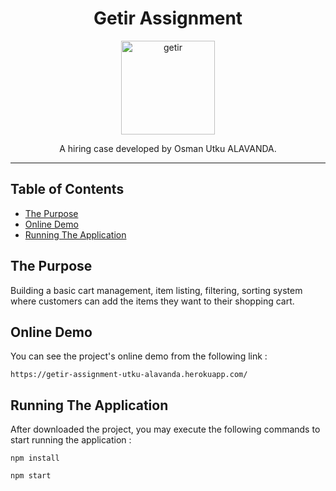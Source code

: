 <div align="center">
<h1>Getir Assignment</h1>

<a href="https://www.getir.com/">
  <img
    height="150"
    width="150"
    alt="getir"
    src="https://cdn.getir.com/marketing/Getir_Logo_1621812382342.png"
  />
</a>

<p>A hiring case developed by Osman Utku ALAVANDA.</p>
</div>

<hr />

## Table of Contents

<!-- START doctoc generated TOC please keep comment here to allow auto update -->
<!-- DON'T EDIT THIS SECTION, INSTEAD RE-RUN doctoc TO UPDATE -->

- [The Purpose](#the-purpose)
- [Online Demo](#online-demo)
- [Running The Application](#running-the-application)

<!-- END doctoc generated TOC please keep comment here to allow auto update -->

## The Purpose

Building a basic cart management, item listing, filtering, sorting system where customers can add the items they want to their shopping cart.

## Online Demo

You can see the project's online demo from the following link :

```
https://getir-assignment-utku-alavanda.herokuapp.com/
```

## Running The Application

After downloaded the project, you may execute the following commands to start running the application :

```
npm install
```

```
npm start
```
